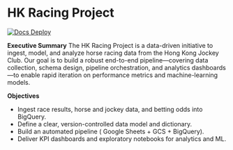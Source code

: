 # HK Racing Project

[![Docs Deploy](https://github.com/Ramgath/hk_racing_project/actions/workflows/docs-deploy.yml/badge.svg)](https://github.com/Ramgath/hk_racing_project/actions/workflows/docs-deploy.yml)

**Executive Summary**
The HK Racing Project is a data-driven initiative to ingest, model, and analyze horse racing data from the Hong Kong Jockey Club. Our goal is to build a robust end-to-end pipeline—covering data collection, schema design, pipeline orchestration, and analytics dashboards—to enable rapid iteration on performance metrics and machine-learning models.

**Objectives**
- Ingest race results, horse and jockey data, and betting odds into BigQuery.
- Define a clear, version-controlled data model and dictionary.
- Build an automated pipeline ( Google Sheets + GCS + BigQuery).
- Deliver KPI dashboards and exploratory notebooks for analytics and ML.
